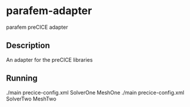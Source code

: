 # parafem-adapter
parafem preCICE adapter

## Description
An adapter for the preCICE libraries

## Running
./main precice-config.xml SolverOne MeshOne
./main precice-config.xml SolverTwo MeshTwo
